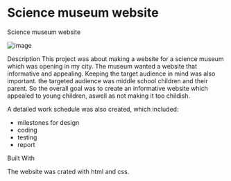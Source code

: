 # Science museum website

Science museum website

![image](https://user-images.githubusercontent.com/96021420/196046150-6baa2fc0-6988-498e-a328-62303ef77c0d.png)


Description
This project was about making a website for a science museum which was opening in my city. The museum wanted a website that 
informative and appealing. Keeping the target audience in mind was also important. the targeted audience was middle school
children and their parent. So the overall goal was to create an informative website which appealed to young children, 
aswell as not making it too childish.

A detailed work schedule was also created, which included:
- milestones for design
- coding
- testing
- report


Built With

The website was crated with html and css.


